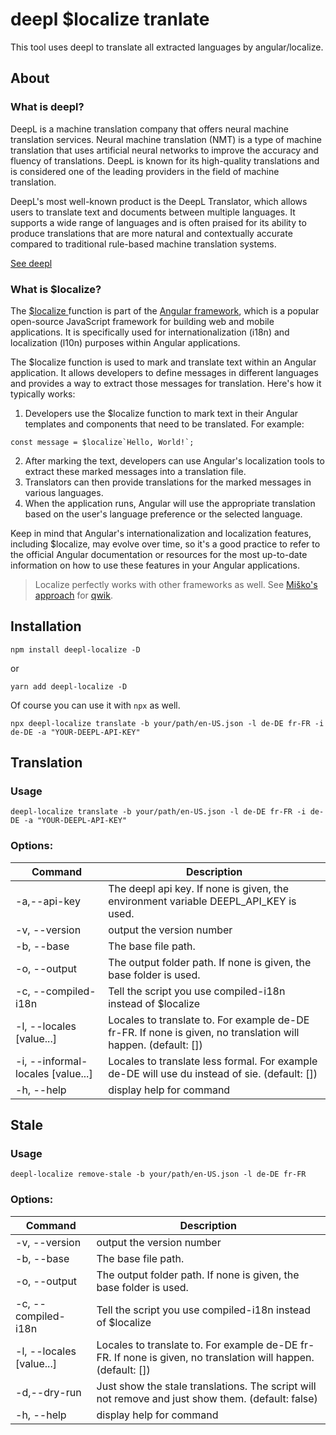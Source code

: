 # deepl $localize tranlate

This tool uses deepl to translate all extracted languages by angular/localize.

## About

### What is deepl?

DeepL is a machine translation company that offers neural machine translation services. Neural machine translation (NMT) is a type of machine translation that uses artificial neural networks to improve the accuracy and fluency of translations. DeepL is known for its high-quality translations and is considered one of the leading providers in the field of machine translation.

DeepL's most well-known product is the DeepL Translator, which allows users to translate text and documents between multiple languages. It supports a wide range of languages and is often praised for its ability to produce translations that are more natural and contextually accurate compared to traditional rule-based machine translation systems.

[See deepl](http://deepl.com/)

### What is $localize?

The [$localize ](https://angular.io/api/localize/init/localize)function is part of the [Angular framework](https://angular.io/), which is a popular open-source JavaScript framework for building web and mobile applications. It is specifically used for internationalization (i18n) and localization (l10n) purposes within Angular applications.

The $localize function is used to mark and translate text within an Angular application. It allows developers to define messages in different languages and provides a way to extract those messages for translation. Here's how it typically works:

1. Developers use the $localize function to mark text in their Angular templates and components that need to be translated. For example:
```tsx
const message = $localize`Hello, World!`;
```
2. After marking the text, developers can use Angular's localization tools to extract these marked messages into a translation file.
3. Translators can then provide translations for the marked messages in various languages.
4. When the application runs, Angular will use the appropriate translation based on the user's language preference or the selected language.

Keep in mind that Angular's internationalization and localization features, including $localize, may evolve over time, so it's a good practice to refer to the official Angular documentation or resources for the most up-to-date information on how to use these features in your Angular applications.

> Localize perfectly works with other frameworks as well. See [Miško's approach](https://github.com/mhevery/qwik-i18n) for [qwik](https://qwik.builder.io/).

## Installation

```shell
npm install deepl-localize -D
```
or
```shell
yarn add deepl-localize -D
```

Of course you can use it with `npx` as well.

```shell
npx deepl-localize translate -b your/path/en-US.json -l de-DE fr-FR -i de-DE -a "YOUR-DEEPL-API-KEY"
```

## Translation

### Usage
                             
```shell
deepl-localize translate -b your/path/en-US.json -l de-DE fr-FR -i de-DE -a "YOUR-DEEPL-API-KEY"
```

### Options:

| Command                            | Description                                                                                                   |
| ---------------------------------- | ------------------------------------------------------------------------------------------------------------- |
| -a,--api-key <value>               | The deepl api key. If none is given, the environment variable DEEPL_API_KEY is used.                          |
| -v, --version                      | output the version number                                                                                     |
| -b, --base  <value>                | The base file path.                                                                                           |
| -o, --output <value>               | The output folder path. If none is given, the base folder is used.                                            |
| -c, --compiled-i18n                | Tell the script you use compiled-i18n instead of $localize                                                    |
| -l, --locales  [value...]          | Locales to translate to. For example de-DE fr-FR. If none is given, no translation will happen. (default: []) |
| -i, --informal-locales  [value...] | Locales to translate less formal. For example de-DE will use du instead of sie. (default: [])                 |
| -h, --help                         | display help for command                                                                                      |


## Stale

### Usage
                             
```shell
deepl-localize remove-stale -b your/path/en-US.json -l de-DE fr-FR
```

### Options:

| Command                   | Description                                                                                                   |
| ------------------------- | ------------------------------------------------------------------------------------------------------------- |
| -v, --version             | output the version number                                                                                     |
| -b, --base  <value>       | The base file path.                                                                                           |
| -o, --output <value>      | The output folder path. If none is given, the base folder is used.                                            |
| -c, --compiled-i18n       | Tell the script you use compiled-i18n instead of $localize                                                    |
| -l, --locales  [value...] | Locales to translate to. For example de-DE fr-FR. If none is given, no translation will happen. (default: []) |
| -d,--dry-run              | Just show the stale translations. The script will not remove and just show them. (default: false)             |
| -h, --help                | display help for command                                                                                      |